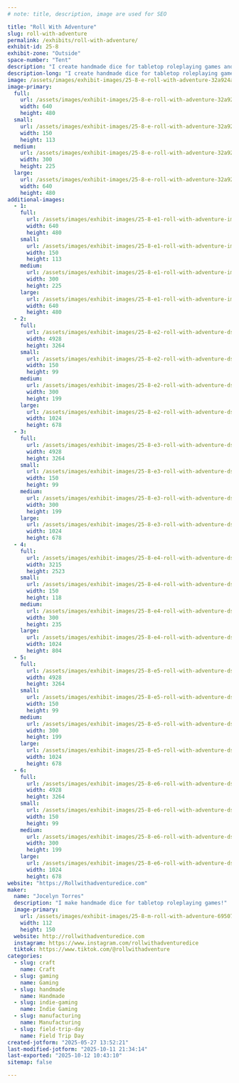 ```yaml
---
# note: title, description, image are used for SEO

title: "Roll With Adventure"
slug: roll-with-adventure
permalink: /exhibits/roll-with-adventure/
exhibit-id: 25-8
exhibit-zone: "Outside"
space-number: "Tent"
description: "I create handmade dice for tabletop roleplaying games and other gaming accessories!"
description-long: "I create handmade dice for tabletop roleplaying games and other gaming accessories! This includes: custom character sets, full sets of dice, micro sets, single dice, dice bags, dice jails, dice jewelry, stickers, pins, keychains, dice potions, stationary, indie rpgs, and cosplay horns!"
image: /assets/images/exhibit-images/25-8-e-roll-with-adventure-32a924a0-e9c7-43f1-9751-ab3881332f93-medium-300x225.jpeg
image-primary: 
  full:
    url: /assets/images/exhibit-images/25-8-e-roll-with-adventure-32a924a0-e9c7-43f1-9751-ab3881332f93-medium-full.jpeg
    width: 640
    height: 480
  small:
    url: /assets/images/exhibit-images/25-8-e-roll-with-adventure-32a924a0-e9c7-43f1-9751-ab3881332f93-medium-150x113.jpeg
    width: 150
    height: 113
  medium:
    url: /assets/images/exhibit-images/25-8-e-roll-with-adventure-32a924a0-e9c7-43f1-9751-ab3881332f93-medium-300x225.jpeg
    width: 300
    height: 225
  large:
    url: /assets/images/exhibit-images/25-8-e-roll-with-adventure-32a924a0-e9c7-43f1-9751-ab3881332f93-medium-640x480.jpeg
    width: 640
    height: 480
additional-images: 
  - 1:
    full:
      url: /assets/images/exhibit-images/25-8-e1-roll-with-adventure-img-5649-medium-full.jpeg
      width: 640
      height: 480
    small:
      url: /assets/images/exhibit-images/25-8-e1-roll-with-adventure-img-5649-medium-150x113.jpeg
      width: 150
      height: 113
    medium:
      url: /assets/images/exhibit-images/25-8-e1-roll-with-adventure-img-5649-medium-300x225.jpeg
      width: 300
      height: 225
    large:
      url: /assets/images/exhibit-images/25-8-e1-roll-with-adventure-img-5649-medium-640x480.jpeg
      width: 640
      height: 480
  - 2:
    full:
      url: /assets/images/exhibit-images/25-8-e2-roll-with-adventure-dsc-1435-full.jpeg
      width: 4928
      height: 3264
    small:
      url: /assets/images/exhibit-images/25-8-e2-roll-with-adventure-dsc-1435-150x99.jpeg
      width: 150
      height: 99
    medium:
      url: /assets/images/exhibit-images/25-8-e2-roll-with-adventure-dsc-1435-300x199.jpeg
      width: 300
      height: 199
    large:
      url: /assets/images/exhibit-images/25-8-e2-roll-with-adventure-dsc-1435-1024x678.jpeg
      width: 1024
      height: 678
  - 3:
    full:
      url: /assets/images/exhibit-images/25-8-e3-roll-with-adventure-dsc-0623-full.jpeg
      width: 4928
      height: 3264
    small:
      url: /assets/images/exhibit-images/25-8-e3-roll-with-adventure-dsc-0623-150x99.jpeg
      width: 150
      height: 99
    medium:
      url: /assets/images/exhibit-images/25-8-e3-roll-with-adventure-dsc-0623-300x199.jpeg
      width: 300
      height: 199
    large:
      url: /assets/images/exhibit-images/25-8-e3-roll-with-adventure-dsc-0623-1024x678.jpeg
      width: 1024
      height: 678
  - 4:
    full:
      url: /assets/images/exhibit-images/25-8-e4-roll-with-adventure-dsc-0286-full.jpeg
      width: 3215
      height: 2523
    small:
      url: /assets/images/exhibit-images/25-8-e4-roll-with-adventure-dsc-0286-150x118.jpeg
      width: 150
      height: 118
    medium:
      url: /assets/images/exhibit-images/25-8-e4-roll-with-adventure-dsc-0286-300x235.jpeg
      width: 300
      height: 235
    large:
      url: /assets/images/exhibit-images/25-8-e4-roll-with-adventure-dsc-0286-1024x804.jpeg
      width: 1024
      height: 804
  - 5:
    full:
      url: /assets/images/exhibit-images/25-8-e5-roll-with-adventure-dsc-0247-full.jpeg
      width: 4928
      height: 3264
    small:
      url: /assets/images/exhibit-images/25-8-e5-roll-with-adventure-dsc-0247-150x99.jpeg
      width: 150
      height: 99
    medium:
      url: /assets/images/exhibit-images/25-8-e5-roll-with-adventure-dsc-0247-300x199.jpeg
      width: 300
      height: 199
    large:
      url: /assets/images/exhibit-images/25-8-e5-roll-with-adventure-dsc-0247-1024x678.jpeg
      width: 1024
      height: 678
  - 6:
    full:
      url: /assets/images/exhibit-images/25-8-e6-roll-with-adventure-dsc-0119-full.jpeg
      width: 4928
      height: 3264
    small:
      url: /assets/images/exhibit-images/25-8-e6-roll-with-adventure-dsc-0119-150x99.jpeg
      width: 150
      height: 99
    medium:
      url: /assets/images/exhibit-images/25-8-e6-roll-with-adventure-dsc-0119-300x199.jpeg
      width: 300
      height: 199
    large:
      url: /assets/images/exhibit-images/25-8-e6-roll-with-adventure-dsc-0119-1024x678.jpeg
      width: 1024
      height: 678
website: "https://Rollwithadventuredice.com"
maker: 
  name: "Jocelyn Torres"
  description: "I make handmade dice for tabletop roleplaying games!"
  image-primary:
    url: /assets/images/exhibit-images/25-8-m-roll-with-adventure-69507757454-4d919a8b-4419-44ff-b667-2bd76c6cc464-225x300.jpeg
    width: 112
    height: 150
  website: http://rollwithadventuredice.com
  instagram: https://www.instagram.com/rollwithadventuredice
  tiktok: https://www.tiktok.com/@rollwithadventure
categories: 
  - slug: craft
    name: Craft
  - slug: gaming
    name: Gaming
  - slug: handmade
    name: Handmade
  - slug: indie-gaming
    name: Indie Gaming
  - slug: manufacturing
    name: Manufacturing
  - slug: field-trip-day
    name: Field Trip Day
created-jotform: "2025-05-27 13:52:21"
last-modified-jotform: "2025-10-11 21:34:14"
last-exported: "2025-10-12 10:43:10"
sitemap: false

---
```

